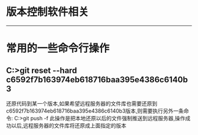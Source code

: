 版本控制软件相关
==========

---
# 常用的一些命令行操作

## C:\>git reset --hard c6592f7b163974eb618716baa395e4386c6140b3
还原代码到某一个版本,如果希望远程服务器的文件库也需要还原到c6592f7b163974eb618716baa395e4386c6140b3版本,则需要执行另外一条命令:
C:\>git push -f
此操作是把本地还原以后的文件强制推送到远程服务器,操作成功以后,远程服务器的文件库将还原成上面指定的版本